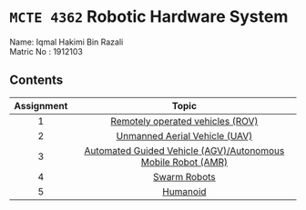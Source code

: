 # `MCTE 4362` Robotic Hardware System

Name: Iqmal Hakimi Bin Razali\
Matric No : 1912103

## Contents

| Assignment |                      Topic                       |
| :--: | :----------------------------------------------: |
|  1   | [Remotely operated vehicles (ROV)](https://github.com/iqmzl/MCTE-4362/blob/23dcc65cfc6e76c41c8db5aa70966247c8e83a27/1912103_Remotely%20Operated%20Vehicle%20(ROV).pptx) |
|  2   | [Unmanned Aerial Vehicle (UAV)](https://github.com/iqmzl/MCTE-4362/blob/f24a8116b5509b39233d4eabb79c23fa3397605d/1912103_Unmanned%20Aerial%20Vehicle%20(UAV).pptx)|
|  3   | [Automated Guided Vehicle (AGV)/Autonomous Mobile Robot (AMR)](1912103_AGV-AMR.pptx)|
|  4   | [Swarm Robots](https://github.com/iqmzl/MCTE-4362/blob/00f829ed10eb01755bb1872be742884599cc7e3f/1912103_Swarm%20Robots.pdf)|
|  5   | [Humanoid](1912103_Humanoid.pdf)
